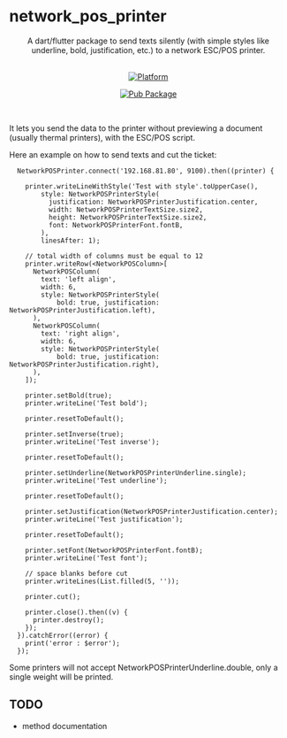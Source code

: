 # network_pos_printer

<div align="center"><p>A dart/flutter package to send texts silently (with simple styles like underline, bold, justification, etc.) to a network ESC/POS printer.</p></div><br>

<div align="center">
	<a href="https://flutter.io">
        <img src="https://img.shields.io/badge/Platform-Flutter-yellow.svg" alt="Platform" />
    </a>
  
   [![Pub Package](https://img.shields.io/pub/v/network_pos_printer.svg)](https://pub.dev/packages/network_pos_printer)
</div>
<br />


It lets you send the data to the printer without previewing a document (usually thermal printers), with the ESC/POS script.

Here an example on how to send texts and cut the ticket:
```
  NetworkPOSPrinter.connect('192.168.81.80', 9100).then((printer) {

    printer.writeLineWithStyle('Test with style'.toUpperCase(),
        style: NetworkPOSPrinterStyle(
          justification: NetworkPOSPrinterJustification.center,
          width: NetworkPOSPrinterTextSize.size2,
          height: NetworkPOSPrinterTextSize.size2,
          font: NetworkPOSPrinterFont.fontB,
        ),
        linesAfter: 1);

    // total width of columns must be equal to 12
    printer.writeRow(<NetworkPOSColumn>[
      NetworkPOSColumn(
        text: 'left align',
        width: 6,
        style: NetworkPOSPrinterStyle(
            bold: true, justification: NetworkPOSPrinterJustification.left),
      ),
      NetworkPOSColumn(
        text: 'right align',
        width: 6,
        style: NetworkPOSPrinterStyle(
            bold: true, justification: NetworkPOSPrinterJustification.right),
      ),
    ]);

    printer.setBold(true);
    printer.writeLine('Test bold');

    printer.resetToDefault();

    printer.setInverse(true);
    printer.writeLine('Test inverse');

    printer.resetToDefault();

    printer.setUnderline(NetworkPOSPrinterUnderline.single);
    printer.writeLine('Test underline');

    printer.resetToDefault();

    printer.setJustification(NetworkPOSPrinterJustification.center);
    printer.writeLine('Test justification');

    printer.resetToDefault();

    printer.setFont(NetworkPOSPrinterFont.fontB);
    printer.writeLine('Test font');

    // space blanks before cut
    printer.writeLines(List.filled(5, ''));

    printer.cut();

    printer.close().then((v) {
      printer.destroy();
    });
  }).catchError((error) {
    print('error : $error');
  });
```

Some printers will not accept NetworkPOSPrinterUnderline.double, only a single weight will be printed.

## TODO

* method documentation

